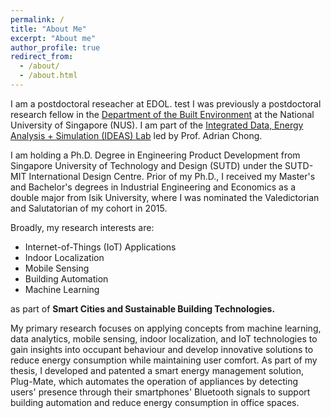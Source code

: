 ```yaml
---
permalink: /
title: "About Me"
excerpt: "About me"
author_profile: true
redirect_from: 
  - /about/
  - /about.html
---
```

I am a postdoctoral reseacher at EDOL. test
I was previously a postdoctoral research fellow in the [Department of the Built Environment](https://cde.nus.edu.sg/dbe/) at the National University of Singapore (NUS). 
I am part of the [Integrated Data, Energy Analysis + Simulation (IDEAS) Lab](https://ideaslab.io/) led by Prof. Adrian Chong.

I am holding a Ph.D. Degree in Engineering Product Development from
Singapore University of Technology and Design (SUTD) under the SUTD-MIT International Design Centre. 
Prior of my Ph.D., I received my Master's and Bachelor's degrees in Industrial Engineering and Economics 
as a double major from Isik University, where I was nominated the Valedictorian and Salutatorian of my cohort in 2015.

Broadly, my research interests are:
* Internet-of-Things (IoT) Applications
* Indoor Localization
* Mobile Sensing
* Building Automation
* Machine Learning

as part of **Smart Cities and Sustainable Building Technologies.**

My primary research focuses on applying concepts from machine learning, 
data analytics, mobile sensing, indoor localization, and IoT technologies to gain insights into 
occupant behaviour and develop innovative solutions to reduce energy consumption while maintaining user comfort. 
As part of my thesis, I developed and patented a smart energy management solution, Plug-Mate, 
which automates the operation of appliances by detecting users' presence through their smartphones' Bluetooth signals to 
support building automation and reduce energy consumption in office spaces.









